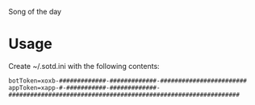 Song of the day 


Usage
======
Create ~/.sotd.ini with the following contents:

```
botToken=xoxb-#############-#############-########################
appToken=xapp-#-###########-#############-################################################################
```


